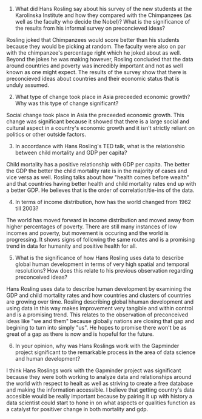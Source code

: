 1. What did Hans Rosling say about his survey of the new students at the Karolinska Institute and how they compared with the Chimpanzees (as well as the faculty who decide the Nobel)? What is the significance of the results from his informal survey on preconcieved ideas?

Rosling joked that Chimpanzees would score better than his students because they would be picking at random. The faculty were also on par with the chimpanzee's percentage right which he joked about as well. Beyond the jokes he was making however, Rosling concluded that the data around countries and poverty was incredibly important and not as well known as one might expect. The results of the survey show that there is preconcieved ideas about countries and their economic status that is unduly assumed. 

2. What type of change took place in Asia preceeded economic growth? Why was this type of change significant?

Social change took place in Asia the preceeded economic growth. This change was significant because it showed that there is a large social and cultural aspect in a country's economic growth and it isn't strictly reliant on politics or other outside factors. 

3. In accordance with Hans Rosling's TED talk, what is the relationshio between child mortality and GDP per capita?

Child mortality has a positive relationship with GDP per capita. The better the GDP the better the child mortality rate is in the majority of cases and vice versa as well. Rosling talks about how "health comes before wealth" and that countries having better health and child mortality rates end up with a better GDP. He believes that is the order of correlation/tie-ins of the data. 

4. In terms of income distribution, how has the world changed from 1962 till 2003?

The world has moved forward in income distribution and moved away from higher percentages of poverty. There are still many instances of low incomes and poverty, but movement is occuring and the world is progressing. It shows signs of following the same routes and is a promising trend in data for humanity and positive health for all. 

5. What is the significance of how Hans Rosling uses data to describe global human development in terms of very high spatial and temporal resolutions? How does this relate to his previous observation regarding preconceived ideas?

Hans Rosling uses data to describe human development by examining the GDP and child mortality rates and how countries and clusters of countries are growing over time. Rosling describing global hhuman development and using data in this way makes improvement very tangible and within control and is a promising trend. This relates to the observation of preconceived ideas like "we and them" because globally nations are closing that gap and begining to turn into simply "us". He hopes to promise there won't be as great of a gap as there is now and is hopeful for the future. 


6. In your opinion, why was Hans Roslings work with the Gapminder project significant to the remarkable process in the area of data science and human development?

I think Hans Roslings work with the Gapminder project was significant because they were both working to analyze data and relationships around the world with respect to healt as well as striving to create a free database and making the information accessible. I believe that getting country's data accesible would be really important because by pairing it up with history a data scientist could start to hone in on what aspects or qualities function as a catalyst for positiver change in both mortality and gdp. 
